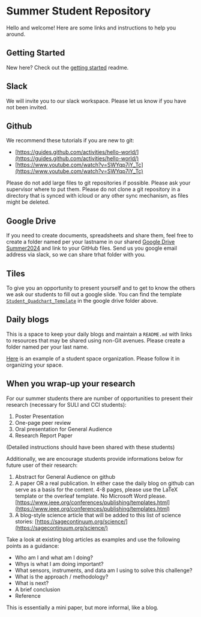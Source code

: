 # Summer Student Repository
Hello and welcome! Here are some links and instructions to help you around.

## Getting Started
New here?  Check out the [getting started](getting_started.md) readme.

## Slack
We will invite you to our slack workspace. Please let us know if you have not been invited. 

## Github
We recommend these tutorials if you are new to git: 

- [https://guides.github.com/activities/hello-world/](https://guides.github.com/activities/hello-world/)
- [https://www.youtube.com/watch?v=SWYqp7iY_Tc](https://www.youtube.com/watch?v=SWYqp7iY_Tc)

Please do not add large files to git repositories if possible. Please ask your supervisor where to put them. Please do not clone a git repository in a directory that is synced with icloud or any other sync mechanism, as files might be deleted.

## Google Drive
If you need to create documents, spreadsheets and share them, feel free to create a folder named per your lastname in our shared [Google Drive Summer2024](https://drive.google.com/drive/u/0/folders/175G4_QidPTJO6NDOXPvqbdr2KNdrr5yx) and link to your GitHub files. Send us you google email address via slack, so we can share trhat folder with you.

## Tiles 
To give you an opportunity to present yourself and to get to know the others we ask our students to fill out a google slide. You can find the template [`Student_Quadchart_Template`](https://drive.google.com/drive/folders/1XTjelSc2PS-CDhPGJmMh3uvTU7ZTFhGn?usp=sharing) in the google drive folder above.

## Daily blogs
This is a space to keep your daily blogs and maintain a `README.md` with links to resources that may be shared using non-Git avenues. Please create a folder named per your last name.

[Here](https://github.com/waggle-sensor/summer2018/tree/master/morrison) is an example of a student space organization. Please follow it in organizing your space.

## When you wrap-up your research

For our summer students there are number of opportunities to present their research (necessary for SULI and CCI students):

1. Poster Presentation
2. One-page peer review
3. Oral presentation for General Audience
4. Research Report Paper

(Detailed instructions should have been shared with these students)


Additionally, we are encourage students provide informations below for future user of their research:

1. Abstract for General Audience on github
2. A paper OR a real publication. In either case the daily blog on github can serve as a basis for the content. 4-8 pages, please use the LaTeX template or the overleaf template. No Microsoft Word please.  [https://www.ieee.org/conferences/publishing/templates.html](https://www.ieee.org/conferences/publishing/templates.html)
3. A blog-style science article that will be added to this list of science stories: [https://sagecontinuum.org/science/](https://sagecontinuum.org/science/)

Take a look at existing blog articles as examples and use the following points as a guidance:

- Who am I and what am I doing?
- Whys is what I am doing important?
- What sensors, instruments, and data am I using to solve this challenge?
- What is the approach / methodology?
- What is next?
- A brief conclusion
- Reference

This is essentially a mini paper, but more informal, like a blog.
